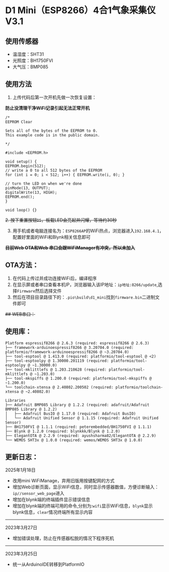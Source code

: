 # D1 Mini（ESP8266）4合1气象采集仪 V3.1

## 使用传感器
- 温湿度：SHT31
- 光照度：BH1750FVI
- 大气压：BMP085

## 使用方法
1. 上传代码后第一次开机先做一次恢复设置：

**防止没清理干净WiFi记录引起无法正常开机**

```
/*
EEPROM Clear

Sets all of the bytes of the EEPROM to 0.
This example code is in the public domain.

*/

#include <EEPROM.h>

void setup() {
EEPROM.begin(512);
// write a 0 to all 512 bytes of the EEPROM
for (int i = 0; i < 512; i++) { EEPROM.write(i, 0); }

// turn the LED on when we're done
pinMode(13, OUTPUT);
digitalWrite(13, HIGH);
EEPROM.end();
}

void loop() {}
```

~~2. 按下重置按钮`D5`，板载LED会亮起并闪耀，等待约30秒~~

3. 用手机或者电脑连接名为：`ESP8266AP`的WiFi热点，浏览器进入`192.168.4.1`，配置好里面的WiFi和Blynk相关信息即可

~~**目前Web OTA和Web 串口会跟WiFiManager有冲突，所以未加入**~~
## OTA方法：
1. 在代码上传过并成功连接WiFi后，编译程序
2. 在显示屏或者串口查看本机IP，浏览器输入该IP地址：`ip地址:8266/update`,选择`Firmware`然后选择文件
3. 然后在项目目录路径下的：`.pio\build\d1_mini`找到`firmware.bin`二进制文件即可

~~## WEB串口：~~


## 使用库：
```
Platform espressif8266 @ 2.6.3 (required: espressif8266 @ 2.6.3)
├── framework-arduinoespressif8266 @ 3.20704.0 (required: platformio/framework-arduinoespressif8266 @ ~3.20704.0)
├── tool-esptool @ 1.413.0 (required: platformio/tool-esptool @ <2)
├── tool-esptoolpy @ 1.30000.201119 (required: platformio/tool-esptoolpy @ ~1.30000.0)
├── tool-mklittlefs @ 1.203.210628 (required: platformio/tool-mklittlefs @ ~1.203.0)
├── tool-mkspiffs @ 1.200.0 (required: platformio/tool-mkspiffs @ ~1.200.0)
└── toolchain-xtensa @ 2.40802.200502 (required: platformio/toolchain-xtensa @ ~2.40802.0)

Libraries
├── Adafruit BMP085 Library @ 1.2.2 (required: adafruit/Adafruit BMP085 Library @ 1.2.2)
│   ├── Adafruit BusIO @ 1.17.0 (required: Adafruit BusIO)
│   └── Adafruit Unified Sensor @ 1.1.15 (required: Adafruit Unified Sensor)
├── BH1750FVI @ 1.1.1 (required: peterembedded/BH1750FVI @ 1.1.1)
├── Blynk @ 1.2.0 (required: blynkkk/Blynk @ 1.2.0)
├── ElegantOTA @ 2.2.9 (required: ayushsharma82/ElegantOTA @ 2.2.9)
└── WEMOS SHT3x @ 1.0.0 (required: wemos/WEMOS SHT3x @ 1.0.0)
```
## 更新日志：
2025年1月18日
- 改用mini WiFiManage，弃用旧版用按键配网的方式
- 增加Web诊断页面，显示WiFi信息，同时显示传感器数值，方便诊断输入：`ip//sensor_web_page`进入
- 增加在blynk端的终端插件显示错误信息
- 增加在blynk端的终端可用的命令,分别为:`wifi`显示WiFi信息，`blynk`显示blynk信息，`clear`情况终端所有显示内容
---
2023年3月27日
- 增加错误处理，防止在传感器松脱的情况下程序死机
---
2023年3月25日
- 统一从ArduinoIDE转移到PlatformIO


